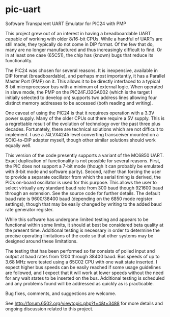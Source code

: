 # pic-uart
Software Transparent UART Emulator for PIC24 with PMP

This project grew out of an interest in having a breadboardable UART capable of working with older 8/16-bit CPUs.  While
a handful of UARTs are still made, they typically do not come in DIP format.  Of the few that do, many are no longer
manufactured and thus increasingly difficult to find.  Or in at least one case (65C51), the chip has (known) bugs
that reduce its functionality.

The PIC24 was chosen for several reasons.  It is inexpensive, available in DIP format (breadboardable), and perhaps most
importantly, it has a Parallel Master Port (PMP) on it.  This allows it to be directly interfaced to a typical 8-bit
microprocessor bus with a minimum of external logic.  When operated in slave mode, the PMP on the PIC24FJ32GA002
(which is the target I initially selected to develop on) supports two address lines allowing four distinct memory
addresses to be accessed (both reading and writing).

One caveat of using the PIC24 is that it requirees operation with a 3.3V power supply.  Many of the older CPUs out there
require a 5V supply.  This is a regrettable result of the evolution of technology over the past three plus decades.
Fortunately, there are technical solutions which are not difficult to implement.  I use a 74LVX4245 level converting
transceiver mounted on a SOIC-to-DIP adapter myself, though other similar solutions should work equally well.

This version of the code presently supports a variant of the MC6850 UART.  Exact duplication of functionality is not
possible for several reasons.  First, the PIC does not support a 7-bit mode (though it can probably be emulated with
8-bit mode and software parity).  Second, rather than forcing the user to provide a separate oscillator from which
the serial timing is derived, the PICs on-board oscillator is used for this purpose.  This allows the user to select
virtually any standard baud rate from 300 baud though 921600 baud through an extension.  See the source code for further
details.  The default baud rate is 9600/38400 baud (depending on the 6850 mode register settings), though that may be
easily changed by writing to the added baud rate generator register.

While this software has undergone limited testing and appears to be functional within some limits, it should at best
be considered beta quality at the present time.  Additional testing is necessary in order to determine the precise
operating limitations of the code so that other systems may be designed around these limitations.

The testing that has been performed so far consists of polled input and output at baud rates from 1200 through
38400 baud.  Bus speeds of up to 3.68 MHz were tested using a 65C02 CPU with one wait state inserted.  I expect
higher bus speeds can be easily reached if some usage guidelines are followed, and I expect that it will work at
lower speeds without the need for any wait states to be inserted on the bus.  Additional testing is scheduled and
any problems found will be addressed as quickly as is practicable.

Bug fixes, comments, and suggestions are welcome.

See http://forum.6502.org/viewtopic.php?f=4&t=3488 for more details and ongoing discussion related to this project.
